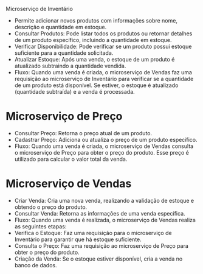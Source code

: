 Microserviço de Inventário
- Permite adicionar novos produtos com informações sobre nome, descrição e quantidade em estoque.
- Consultar Produtos: Pode listar todos os produtos ou retornar detalhes de um produto específico, incluindo a quantidade em estoque.
- Verificar Disponibilidade: Pode verificar se um produto possui estoque suficiente para a quantidade solicitada.
- Atualizar Estoque: Após uma venda, o estoque de um produto é atualizado subtraindo a quantidade vendida.
- Fluxo: Quando uma venda é criada, o microserviço de Vendas faz uma requisição ao microserviço de Inventário para verificar se a quantidade de um produto está disponível. Se estiver, o estoque é atualizado (quantidade subtraída) e a venda é processada.

# Microserviço de Preço 
- Consultar Preço: Retorna o preço atual de um produto.
- Cadastrar Preço: Adiciona ou atualiza o preço de um produto específico.
- Fluxo: Quando uma venda é criada, o microserviço de Vendas consulta o microserviço de Preço para obter o preço do produto. Esse preço é utilizado para calcular o valor total da venda.

# Microserviço de Vendas
- Criar Venda: Cria uma nova venda, realizando a validação de estoque e obtendo o preço do produto.
- Consultar Venda: Retorna as informações de uma venda específica.
- Fluxo: Quando uma venda é realizada, o microserviço de Vendas realiza as seguintes etapas:
- Verifica o Estoque: Faz uma requisição para o microserviço de Inventário para garantir que há estoque suficiente.
- Consulta o Preço: Faz uma requisição ao microserviço de Preço para obter o preço do produto.
- Criação da Venda: Se o estoque estiver disponível, cria a venda no banco de dados.


